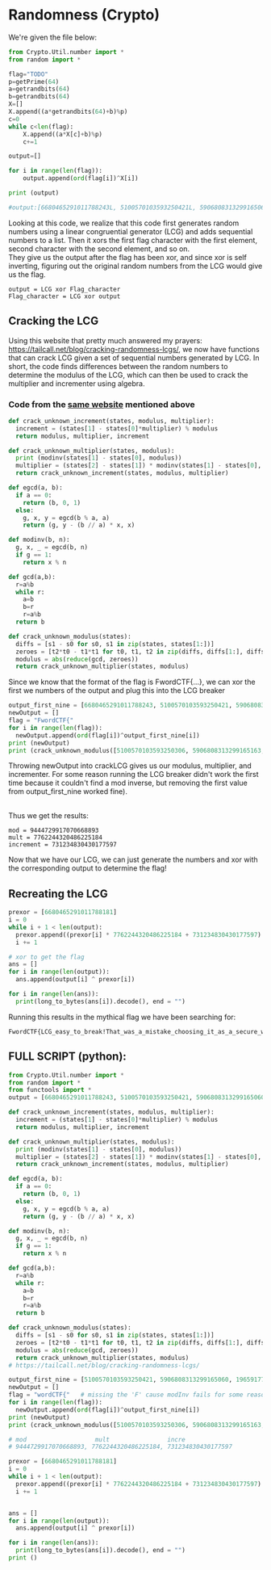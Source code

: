 # Randomness (Crypto)
We're given the file below:
```python
from Crypto.Util.number import *
from random import *

flag="TODO"
p=getPrime(64)
a=getrandbits(64)
b=getrandbits(64)
X=[]
X.append((a*getrandbits(64)+b)%p)
c=0
while c<len(flag):
	X.append((a*X[c]+b)%p)
	c+=1

output=[]

for i in range(len(flag)):
	output.append(ord(flag[i])^X[i])

print (output)

#output:[6680465291011788243L, 5100570103593250421L, 5906808313299165060L, 1965917782737693358L, 9056785591048864624L, 1829758495155458576L, 6790868899161600055L, 1596515234863242823L, 1542626304251881891L, 8104506805098882719L, 1007224930233032567L, 3734079115803760073L, 7849173324645439452L, 8732100672289854567L, 5175836768003400781L, 1424151033239111460L, 1199105222454059911L, 1664215650827157105L, 9008386209424299800L, 484211781780518254L, 2512932525834758909L, 270126439443651096L, 3183206577049996011L, 3279047721488346724L, 3454276445316959481L, 2818682432513461896L, 1198230090827197024L, 6998819122186572678L, 9203565046169681246L, 2238598386754583423L, 467098371562174956L, 5653529053698720276L, 2015452976526330232L, 2551998512666399199L, 7069788985925185031L, 5960242873564733830L, 8674335448210427234L, 8831855692621741517L, 6943582577462564728L, 2159276184039111694L, 8688468346396385461L, 440650407436900405L, 6995840816131325250L, 4637034747767556143L, 3074066864500201630L, 3089580429060692934L, 2636919931902761401L, 5048459994558771200L, 6575450200614822046L, 666932631675155892L, 3355067815387388102L, 3494943856508019168L, 3208598838604422062L, 1651654978658074504L, 1031697828323732832L, 3522460087077276636L, 6871524519121580258L, 6523448658792083486L, 127306226106122213L, 147467006327822722L, 3241736541061054362L, 8781435214433157730L, 7267936298215752831L, 3411059229428517472L, 6597995245035183751L, 1256684894889830824L, 6272257692365676430L, 303437276610446361L, 8730871523914292433L, 6472487383860532571L, 5022165523149187811L, 4462701447753878703L, 1590013093628585660L, 4874224067795612706L]
```

Looking at this code, we realize that this code first generates random numbers using a linear congruential generator (LCG) and adds sequential numbers to a list. Then it xors the first flag character with the first element, second character with the second element, and so on.  
They give us the output after the flag has been xor, and since xor is self inverting, figuring out the original random numbers from the
LCG would give us the flag.

    output = LCG xor Flag_character  
    Flag_character = LCG xor output

## Cracking the LCG

Using this website that pretty much answered my prayers: https://tailcall.net/blog/cracking-randomness-lcgs/, we now have 
functions that can crack LCG given a set of sequential numbers generated by LCG. In short, the code finds differences between the random numbers to determine the modulus of the LCG, which can then be used to crack the multiplier and incrementer using algebra. 

### Code from the [same website](https://tailcall.net/blog/cracking-randomness-lcgs/) mentioned above
```python
def crack_unknown_increment(states, modulus, multiplier):
  increment = (states[1] - states[0]*multiplier) % modulus
  return modulus, multiplier, increment

def crack_unknown_multiplier(states, modulus):
  print (modinv(states[1] - states[0], modulus))
  multiplier = (states[2] - states[1]) * modinv(states[1] - states[0], modulus) % modulus
  return crack_unknown_increment(states, modulus, multiplier)

def egcd(a, b):
  if a == 0:
    return (b, 0, 1)
  else:
    g, x, y = egcd(b % a, a)
    return (g, y - (b // a) * x, x)

def modinv(b, n):
  g, x, _ = egcd(b, n)
  if g == 1:
    return x % n

def gcd(a,b):
  r=a%b
  while r:
    a=b
    b=r
    r=a%b
  return b

def crack_unknown_modulus(states):
  diffs = [s1 - s0 for s0, s1 in zip(states, states[1:])]
  zeroes = [t2*t0 - t1*t1 for t0, t1, t2 in zip(diffs, diffs[1:], diffs[2:])]
  modulus = abs(reduce(gcd, zeroes))
  return crack_unknown_multiplier(states, modulus)
```

Since we know that the format of the flag is FwordCTF{...}, we can xor the first we numbers of the output and plug this into the LCG breaker  

```python
output_first_nine = [6680465291011788243, 5100570103593250421, 5906808313299165060, 1965917782737693358, 9056785591048864624, 1829758495155458576, 6790868899161600055, 1596515234863242823, 1542626304251881891]
newOutput = []
flag = "FwordCTF{"
for i in range(len(flag)):
  newOutput.append(ord(flag[i])^output_first_nine[i])
print (newOutput)
print (crack_unknown_modulus([5100570103593250306, 5906808313299165163, 1965917782737693404, 9056785591048864532, 1829758495155458643, 6790868899161600099, 1596515234863242753, 1542626304251881944]))
```
Throwing newOutput into crackLCG gives us our modulus, multiplier, and incrementer. For some reason running the LCG breaker didn't work the first time 
because it couldn't find a mod inverse, but removing the first value from output_first_nine worked fine).  
<br>

Thus we get the results:

    mod = 9444729917070668893
    mult = 7762244320486225184
    increment = 731234830430177597

Now that we have our LCG, we can just generate the numbers and xor with the corresponding output to determine the flag!

## Recreating the LCG
```python
prexor = [6680465291011788181] 
i = 0
while i + 1 < len(output):
  prexor.append((prexor[i] * 7762244320486225184 + 731234830430177597) % 9444729917070668893)
  i += 1

# xor to get the flag
ans = []
for i in range(len(output)):
  ans.append(output[i] ^ prexor[i])

for i in range(len(ans)):
  print(long_to_bytes(ans[i]).decode(), end = "")
```
Running this results in the mythical flag we have been searching for:  

    FwordCTF{LCG_easy_to_break!That_was_a_mistake_choosing_it_as_a_secure_way}


## FULL SCRIPT (python):
```python
from Crypto.Util.number import *
from random import *
from functools import *
output = [6680465291011788243, 5100570103593250421, 5906808313299165060, 1965917782737693358, 9056785591048864624, 1829758495155458576, 6790868899161600055, 1596515234863242823, 1542626304251881891, 8104506805098882719, 1007224930233032567, 3734079115803760073, 7849173324645439452, 8732100672289854567, 5175836768003400781, 1424151033239111460, 1199105222454059911, 1664215650827157105, 9008386209424299800, 484211781780518254, 2512932525834758909, 270126439443651096, 3183206577049996011, 3279047721488346724, 3454276445316959481, 2818682432513461896, 1198230090827197024, 6998819122186572678, 9203565046169681246, 2238598386754583423, 467098371562174956, 5653529053698720276, 2015452976526330232, 2551998512666399199, 7069788985925185031, 5960242873564733830, 8674335448210427234, 8831855692621741517, 6943582577462564728, 2159276184039111694, 8688468346396385461, 440650407436900405, 6995840816131325250, 4637034747767556143, 3074066864500201630, 3089580429060692934, 2636919931902761401, 5048459994558771200, 6575450200614822046, 666932631675155892, 3355067815387388102, 3494943856508019168, 3208598838604422062, 1651654978658074504, 1031697828323732832, 3522460087077276636, 6871524519121580258, 6523448658792083486, 127306226106122213, 147467006327822722, 3241736541061054362, 8781435214433157730, 7267936298215752831, 3411059229428517472, 6597995245035183751, 1256684894889830824, 6272257692365676430, 303437276610446361, 8730871523914292433, 6472487383860532571, 5022165523149187811, 4462701447753878703, 1590013093628585660, 4874224067795612706]

def crack_unknown_increment(states, modulus, multiplier):
  increment = (states[1] - states[0]*multiplier) % modulus
  return modulus, multiplier, increment

def crack_unknown_multiplier(states, modulus):
  print (modinv(states[1] - states[0], modulus))
  multiplier = (states[2] - states[1]) * modinv(states[1] - states[0], modulus) % modulus
  return crack_unknown_increment(states, modulus, multiplier)

def egcd(a, b):
  if a == 0:
    return (b, 0, 1)
  else:
    g, x, y = egcd(b % a, a)
    return (g, y - (b // a) * x, x)

def modinv(b, n):
  g, x, _ = egcd(b, n)
  if g == 1:
    return x % n

def gcd(a,b):
  r=a%b
  while r:
    a=b
    b=r
    r=a%b
  return b

def crack_unknown_modulus(states):
  diffs = [s1 - s0 for s0, s1 in zip(states, states[1:])]
  zeroes = [t2*t0 - t1*t1 for t0, t1, t2 in zip(diffs, diffs[1:], diffs[2:])]
  modulus = abs(reduce(gcd, zeroes))
  return crack_unknown_multiplier(states, modulus)
# https://tailcall.net/blog/cracking-randomness-lcgs/

output_first_nine = [5100570103593250421, 5906808313299165060, 1965917782737693358, 9056785591048864624, 1829758495155458576, 6790868899161600055, 1596515234863242823, 1542626304251881891]
newOutput = []
flag = "wordCTF{"   # missing the 'F' cause modInv fails for some reason
for i in range(len(flag)):
  newOutput.append(ord(flag[i])^output_first_nine[i])
print (newOutput)
print (crack_unknown_modulus([5100570103593250306, 5906808313299165163, 1965917782737693404, 9056785591048864532, 1829758495155458643, 6790868899161600099, 1596515234863242753, 1542626304251881944]))

# mod                   mult                incre
# 9444729917070668893, 7762244320486225184, 731234830430177597

prexor = [6680465291011788181]
i = 0
while i + 1 < len(output):
  prexor.append((prexor[i] * 7762244320486225184 + 731234830430177597) % 9444729917070668893)
  i += 1


ans = []
for i in range(len(output)):
  ans.append(output[i] ^ prexor[i])

for i in range(len(ans)):
  print(long_to_bytes(ans[i]).decode(), end = "")
print ()
```

